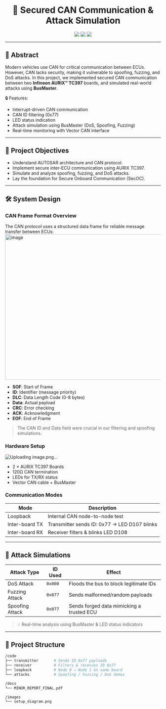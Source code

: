 <h1 align="center">🔐 Secured CAN Communication & Attack Simulation</h1>

<p align="center">
  <img src="https://img.shields.io/badge/Project-Minor--VI--Sem-blue" />
  <img src="https://img.shields.io/badge/Board-AURIX™%20TC397-orange" />
  <img src="https://img.shields.io/badge/BusMaster-Attack%20Simulation-red" />
</p>

---

## 📘 Abstract

Modern vehicles use CAN for critical communication between ECUs. However, CAN lacks security, making it vulnerable to spoofing, fuzzing, and DoS attacks. In this project, we implemented secured CAN communication between two **Infineon AURIX™ TC397** boards, and simulated real-world attacks using **BusMaster**.

🔒 Features:
- Interrupt-driven CAN communication
- CAN ID filtering (0x77)
- LED status indication
- Attack simulation using BusMaster (DoS, Spoofing, Fuzzing)
- Real-time monitoring with Vector CAN interface

---

## 🎯 Project Objectives

- Understand AUTOSAR architecture and CAN protocol.
- Implement secure inter-ECU communication using AURIX TC397.
- Simulate and analyze spoofing, fuzzing, and DoS attacks.
- Lay the foundation for Secure Onboard Communication (SecOC).

---

## 🛠️ System Design

### CAN Frame Format Overview

The CAN protocol uses a structured data frame for reliable message transfer between ECUs:
<img width="1332" height="471" alt="image" src="https://github.com/user-attachments/assets/f160d005-8cd5-4330-ba28-4ac99fc18d73" />


- **SOF**: Start of Frame  
- **ID**: Identifier (message priority)  
- **DLC**: Data Length Code (0-8 bytes)  
- **Data**: Actual payload  
- **CRC**: Error checking  
- **ACK**: Acknowledgment  
- **EOF**: End of Frame

> The CAN ID and Data field were crucial in our filtering and spoofing simulations.


### Hardware Setup
![Uploading image.png…]()


- 2 × AURIX TC397 Boards
- 120Ω CAN termination
- LEDs for TX/RX status
- Vector CAN cable + BusMaster

### Communication Modes

| Mode           | Description                                  |
|----------------|----------------------------------------------|
| Loopback       | Internal CAN node-to-node test               |
| Inter-board TX | Transmitter sends ID: 0x77 → LED D107 blinks |
| Inter-board RX | Receiver filters & blinks LED D108           |

---

## 🧪 Attack Simulations

| Attack Type     | ID Used   | Effect                                               |
|------------------|-----------|------------------------------------------------------|
| DoS Attack       | `0x000`   | Floods the bus to block legitimate IDs              |
| Fuzzing Attack   | `0x077`   | Sends malformed/random payloads                     |
| Spoofing Attack  | `0x077`   | Sends forged data mimicking a trusted ECU           |

> 💡 Real-time analysis using BusMaster & LED status indicators

---

## 📂 Project Structure

```bash
/code
├── transmitter       # Sends ID 0x77 payloads
├── receiver          # Filters & receives ID 0x77
├── loopback          # Node 0 → Node 1 on same board
└── attacks           # Spoofing / Fuzzing / DoS demos

/docs
└── MINOR_REPORT_FINAL.pdf

/images
└── setup_diagram.png
